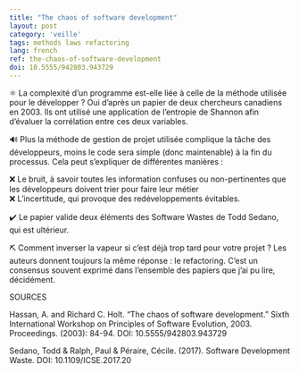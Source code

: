 ```yaml
---
title: "The chaos of software development"
layout: post
category: 'veille'
tags: methods laws refactoring
lang: french
ref: the-chaos-of-software-development
doi: 10.5555/942803.943729
---
```


⚛️ La complexité d’un programme est-elle liée à celle de la méthode utilisée pour le développer ? Oui d’après un papier de deux chercheurs canadiens en 2003. Ils ont utilisé une application de l’entropie de Shannon afin d’évaluer la corrélation entre ces deux variables.  
  
🔊 Plus la méthode de gestion de projet utilisée complique la tâche des développeurs, moins le code sera simple (donc maintenable) à la fin du processus. Cela peut s’expliquer de différentes manières :  
  
❌ Le bruit, à savoir toutes les information confuses ou non-pertinentes que les développeurs doivent trier pour faire leur métier  
❌ L’incertitude, qui provoque des redéveloppements évitables.  
  
✔️ Le papier valide deux éléments des Software Wastes de Todd Sedano, qui est ultérieur.  
  
⛏️ Comment inverser la vapeur si c’est déjà trop tard pour votre projet ? Les auteurs donnent toujours la même réponse : le refactoring. C’est un consensus souvent exprimé dans l’ensemble des papiers que j’ai pu lire, décidément.  
 
SOURCES  
  
Hassan, A. and Richard C. Holt. “The chaos of software development.” Sixth International Workshop on Principles of Software Evolution, 2003. Proceedings. (2003): 84-94. DOI: 10.5555/942803.943729
  
Sedano, Todd &amp; Ralph, Paul &amp; Péraire, Cécile. (2017). Software Development Waste. DOI: 10.1109/ICSE.2017.20
